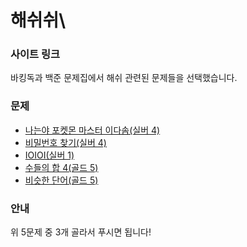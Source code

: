 # 해쉬쉬\

### 사이트 링크

바킹독과 백준 문제집에서 해쉬 관련된 문제들을 선택했습니다.

### 문제

- [나는야 포켓몬 마스터 이다솜(실버 4)](https://www.acmicpc.net/problem/1620)
- [비밀번호 찾기(실버 4)](https://www.acmicpc.net/problem/17219)
- [IOIOI(실버 1)](https://www.acmicpc.net/problem/5525)
- [수들의 합 4(골드 5)](https://www.acmicpc.net/problem/2015)
- [비슷한 단어(골드 5)](https://www.acmicpc.net/problem/2179)

### 안내

위 5문제 중 3개 골라서 푸시면 됩니다!
